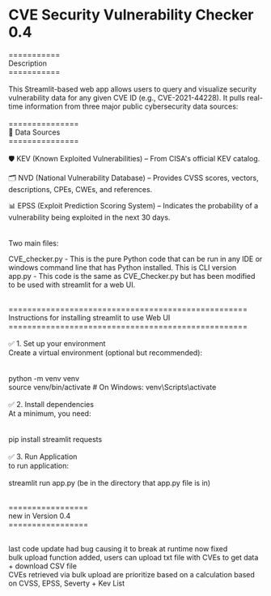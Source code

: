 # CVE Security Vulnerability Checker 0.4

===========<br>
Description<br>
===========<br><br>
This Streamlit-based web app allows users to query and visualize security vulnerability data for any given CVE ID (e.g., CVE-2021-44228). It pulls real-time information from three major public cybersecurity data sources:
<br><br>
===============<br>
📡 Data Sources<br>
===============<br><br>
🛡️ KEV (Known Exploited Vulnerabilities) – From CISA's official KEV catalog.<br>

🗂️ NVD (National Vulnerability Database) – Provides CVSS scores, vectors, descriptions, CPEs, CWEs, and references.<br>

📊 EPSS (Exploit Prediction Scoring System) – Indicates the probability of a vulnerability being exploited in the next 30 days.<br>
<br><br>
Two main files:<br>

CVE_checker.py - This is the pure Python code that can be run in any IDE or windows command line that has Python installed. This is CLI version<br>
app.py - This code is the same as CVE_Checker.py but has been modified to be used with streamlit for a web UI.<br><br>

===================================================<br>
Instructions for installing streamlit to use Web UI<br>
===================================================<br><br>
✅ 1. Set up your environment<br>
Create a virtual environment (optional but recommended):<br>
<br><br>
python -m venv venv<br>
source venv/bin/activate  # On Windows: venv\Scripts\activate
<br><br>
✅ 2. Install dependencies<br>
At a minimum, you need:<br>
<br><br>
pip install streamlit requests
<br><br>
✅ 3. Run Application<br>
to run application:<br>
<br>
streamlit run app.py  (be in the directory that app.py file is in)<br><br>


=================<br>
new in Version 0.4<br>
=================<br><br>

last code update had bug causing it to break at runtime now fixed<br>
bulk upload function added, users can upload txt file with CVEs to get data + download CSV file<br>
CVEs retrieved via bulk upload are prioritize based on a calculation based on CVSS, EPSS, Severty + Kev List<br><br>

